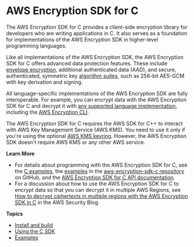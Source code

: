 # AWS Encryption SDK for C<a name="c-language"></a>

The AWS Encryption SDK for C provides a client\-side encryption library for developers who are writing applications in C\. It also serves as a foundation for implementations of the AWS Encryption SDK in higher\-level programming languages\.

Like all implementations of the AWS Encryption SDK, the AWS Encryption SDK for C offers advanced data protection features\. These include [envelope encryption](https://docs.aws.amazon.com/crypto/latest/userguide/cryptography-concepts.html#define-envelope-encryption), additional authenticated data \(AAD\), and secure, authenticated, symmetric key [algorithm suites](concepts.md#crypto-algorithm), such as 256\-bit AES\-GCM with key derivation and signing\.

All language\-specific implementations of the AWS Encryption SDK are fully interoperable\. For example, you can encrypt data with the AWS Encryption SDK for C and decrypt it with [any supported language implementation](programming-languages.md), including the [AWS Encryption CLI](crypto-cli.md)\.

The AWS Encryption SDK for C requires the AWS SDK for C\+\+ to interact with AWS Key Management Service \(AWS KMS\)\. You need to use it only if you're using the optional [AWS KMS keyring](use-kms-keyring.md)\. However, the AWS Encryption SDK doesn't require AWS KMS or any other AWS service\.

**Learn More**
+ For details about programming with the AWS Encryption SDK for C, see the [C examples](c-examples.md), the [examples](https://github.com/aws/aws-encryption-sdk-c/tree/master/examples) in the [aws\-encryption\-sdk\-c repository](https://github.com/aws/aws-encryption-sdk-c/) on GitHub, and the [AWS Encryption SDK for C API documentation](https://aws.github.io/aws-encryption-sdk-c/html/)\.
+ For a discussion about how to use the AWS Encryption SDK for C to encrypt data so that you can decrypt it in multiple AWS Regions, see [How to decrypt ciphertexts in multiple regions with the AWS Encryption SDK in C](http://aws.amazon.com/blogs/security/how-to-decrypt-ciphertexts-multiple-regions-aws-encryption-sdk-in-c/) in the AWS Security Blog\.

**Topics**
+ [Install and build](c-language-installation.md)
+ [Using the C SDK](c-language-using.md)
+ [Examples](c-examples.md)